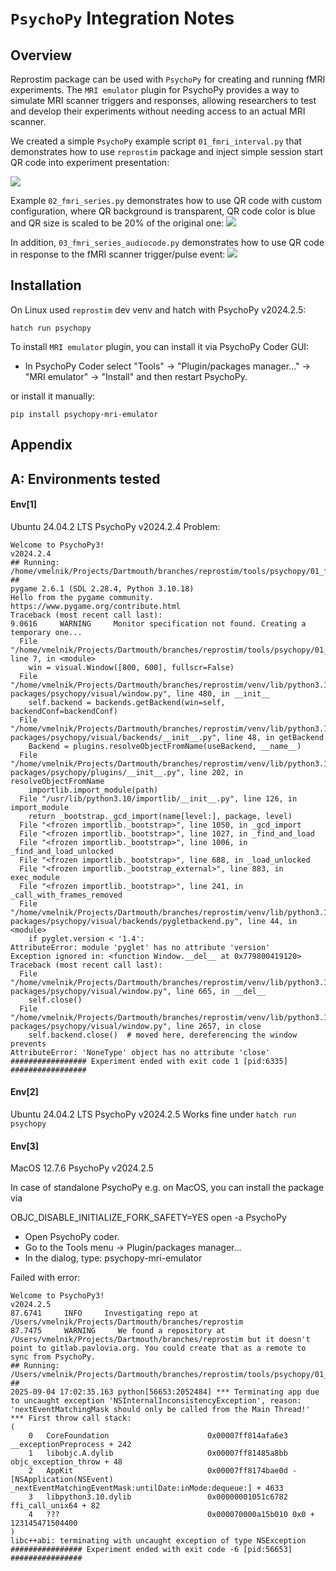 # `PsychoPy` Integration Notes

## Overview

Reprostim package can be used with `PsychoPy` for creating and running fMRI experiments.
The `MRI emulator` plugin for PsychoPy provides a way to simulate MRI scanner triggers and
responses, allowing researchers to test and develop their experiments without needing access
to an actual MRI scanner.

We created a simple `PsychoPy` example script `01_fmri_interval.py` that
demonstrates how to use `reprostim` package and inject simple session start QR code
into experiment presentation:

![](../_static/images/01_fmri_interval.png)

Example `02_fmri_series.py` demonstrates how to use QR code with custom configuration,
where QR background is transparent, QR code color is blue and QR size is scaled to
be 20% of the original one:
![](../_static/images/02_fmri_series.png)

In addition, `03_fmri_series_audiocode.py` demonstrates how to use QR code
in response to the fMRI scanner trigger/pulse event:
![](../_static/images/03_fmri_event.png)

## Installation

On Linux used `reprostim` dev venv and hatch with PsychoPy v2024.2.5:

```shell
hatch run psychopy
```

To install `MRI emulator` plugin, you can install it via PsychoPy Coder GUI:

- In PsychoPy Coder select "Tools" -> "Plugin/packages manager..." -> "MRI emulator" -> "Install" and then restart PsychoPy.

or install it manually:

```shell
pip install psychopy-mri-emulator
```

## Appendix

## A: Environments tested


#### Env[1]
Ubuntu 24.04.2 LTS
PsychoPy v2024.2.4
Problem:
```
Welcome to PsychoPy3!
v2024.2.4
## Running: /home/vmelnik/Projects/Dartmouth/branches/reprostim/tools/psychopy/01_fmri_interval.py ##
pygame 2.6.1 (SDL 2.28.4, Python 3.10.18)
Hello from the pygame community. https://www.pygame.org/contribute.html
Traceback (most recent call last):
9.0616     WARNING     Monitor specification not found. Creating a temporary one...
  File "/home/vmelnik/Projects/Dartmouth/branches/reprostim/tools/psychopy/01_fmri_interval.py", line 7, in <module>
    win = visual.Window([800, 600], fullscr=False)
  File "/home/vmelnik/Projects/Dartmouth/branches/reprostim/venv/lib/python3.10/site-packages/psychopy/visual/window.py", line 480, in __init__
    self.backend = backends.getBackend(win=self, backendConf=backendConf)
  File "/home/vmelnik/Projects/Dartmouth/branches/reprostim/venv/lib/python3.10/site-packages/psychopy/visual/backends/__init__.py", line 48, in getBackend
    Backend = plugins.resolveObjectFromName(useBackend, __name__)
  File "/home/vmelnik/Projects/Dartmouth/branches/reprostim/venv/lib/python3.10/site-packages/psychopy/plugins/__init__.py", line 202, in resolveObjectFromName
    importlib.import_module(path)
  File "/usr/lib/python3.10/importlib/__init__.py", line 126, in import_module
    return _bootstrap._gcd_import(name[level:], package, level)
  File "<frozen importlib._bootstrap>", line 1050, in _gcd_import
  File "<frozen importlib._bootstrap>", line 1027, in _find_and_load
  File "<frozen importlib._bootstrap>", line 1006, in _find_and_load_unlocked
  File "<frozen importlib._bootstrap>", line 688, in _load_unlocked
  File "<frozen importlib._bootstrap_external>", line 883, in exec_module
  File "<frozen importlib._bootstrap>", line 241, in _call_with_frames_removed
  File "/home/vmelnik/Projects/Dartmouth/branches/reprostim/venv/lib/python3.10/site-packages/psychopy/visual/backends/pygletbackend.py", line 44, in <module>
    if pyglet.version < '1.4':
AttributeError: module 'pyglet' has no attribute 'version'
Exception ignored in: <function Window.__del__ at 0x779800419120>
Traceback (most recent call last):
  File "/home/vmelnik/Projects/Dartmouth/branches/reprostim/venv/lib/python3.10/site-packages/psychopy/visual/window.py", line 665, in __del__
    self.close()
  File "/home/vmelnik/Projects/Dartmouth/branches/reprostim/venv/lib/python3.10/site-packages/psychopy/visual/window.py", line 2657, in close
    self.backend.close()  # moved here, dereferencing the window prevents
AttributeError: 'NoneType' object has no attribute 'close'
################# Experiment ended with exit code 1 [pid:6335] #################
```

#### Env[2]

Ubuntu 24.04.2 LTS
PsychoPy v2024.2.5
Works fine under `hatch run psychopy`

#### Env[3]

MacOS 12.7.6
PsychoPy v2024.2.5

In case of standalone PsychoPy e.g. on MacOS, you can install the package via

 OBJC_DISABLE_INITIALIZE_FORK_SAFETY=YES open -a PsychoPy
 - Open PsychoPy coder.
 - Go to the Tools menu → Plugin/packages manager…
 - In the dialog, type: psychopy-mri-emulator


Failed with error:
```
Welcome to PsychoPy3!
v2024.2.5
87.6741     INFO     Investigating repo at /Users/vmelnik/Projects/Dartmouth/branches/reprostim
87.7475     WARNING     We found a repository at /Users/vmelnik/Projects/Dartmouth/branches/reprostim but it doesn't point to gitlab.pavlovia.org. You could create that as a remote to sync from PsychoPy.
## Running: /Users/vmelnik/Projects/Dartmouth/branches/reprostim/tools/psychopy/01_fmri_interval.py ##
2025-09-04 17:02:35.163 python[56653:2052484] *** Terminating app due to uncaught exception 'NSInternalInconsistencyException', reason: 'nextEventMatchingMask should only be called from the Main Thread!'
*** First throw call stack:
(
    0   CoreFoundation                      0x00007ff814afa6e3 __exceptionPreprocess + 242
    1   libobjc.A.dylib                     0x00007ff81485a8bb objc_exception_throw + 48
    2   AppKit                              0x00007ff8174bae0d -[NSApplication(NSEvent) _nextEventMatchingEventMask:untilDate:inMode:dequeue:] + 4633
    3   libpython3.10.dylib                 0x00000001051c6782 ffi_call_unix64 + 82
    4   ???                                 0x000070000a15b010 0x0 + 123145471504400
)
libc++abi: terminating with uncaught exception of type NSException
################ Experiment ended with exit code -6 [pid:56653] ################
```

